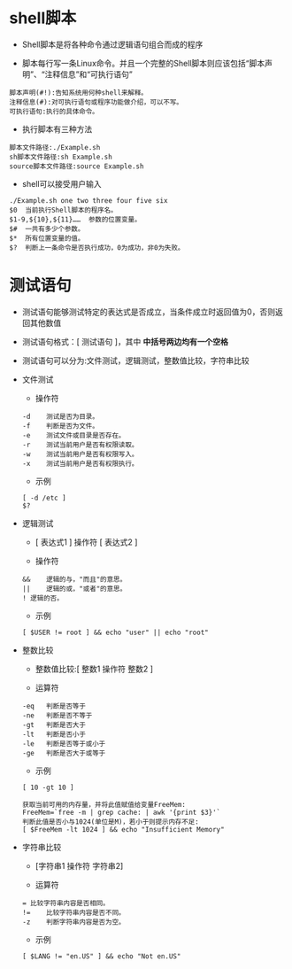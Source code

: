 # shell脚本
- Shell脚本是将各种命令通过逻辑语句组合而成的程序

- 脚本每行写一条Linux命令。并且一个完整的Shell脚本则应该包括“脚本声明”、“注释信息”和“可执行语句”
```
脚本声明(#!):告知系统用何种shell来解释。
注释信息(#):对可执行语句或程序功能做介绍，可以不写。
可执行语句:执行的具体命令。
```

- 执行脚本有三种方法
```
脚本文件路径:./Example.sh
sh脚本文件路径:sh Example.sh
source脚本文件路径:source Example.sh
```

- shell可以接受用户输入
```
./Example.sh one two three four five six
$0	当前执行Shell脚本的程序名。
$1-9,${10},${11}……	参数的位置变量。
$#	一共有多少个参数。
$*	所有位置变量的值。
$?	判断上一条命令是否执行成功，0为成功，非0为失败。
```

# 测试语句
- 测试语句能够测试特定的表达式是否成立，当条件成立时返回值为0，否则返回其他数值

- 测试语句格式：[ 测试语句 ]，其中 **中括号两边均有一个空格**

- 测试语句可以分为:文件测试，逻辑测试，整数值比较，字符串比较

- 文件测试
  - 操作符
  ```
  -d	测试是否为目录。
  -f	判断是否为文件。
  -e	测试文件或目录是否存在。
  -r	测试当前用户是否有权限读取。
  -w	测试当前用户是否有权限写入。
  -x	测试当前用户是否有权限执行。
  ```

  - 示例
  ```
  [ -d /etc ]
  $?
  ```

- 逻辑测试
  - [ 表达式1 ] 操作符 [ 表达式2 ]

  - 操作符
  ```
  &&	逻辑的与，"而且"的意思。
  ||	逻辑的或，"或者"的意思。
  !	逻辑的否。
  ```

  - 示例
  ```
  [ $USER != root ] && echo "user" || echo "root"
  ```

- 整数比较
  - 整数值比较:[ 整数1 操作符 整数2 ]

  - 运算符
  ```
  -eq	判断是否等于
  -ne	判断是否不等于
  -gt	判断是否大于
  -lt	判断是否小于
  -le	判断是否等于或小于
  -ge	判断是否大于或等于
  ```

  - 示例
  ```
  [ 10 -gt 10 ]

  获取当前可用的内存量，并将此值赋值给变量FreeMem:
  FreeMem=`free -m | grep cache: | awk '{print $3}'`
  判断此值是否小与1024(单位是M)，若小于则提示内存不足:
  [ $FreeMem -lt 1024 ] && echo "Insufficient Memory"
  ```

- 字符串比较
  - [字符串1 操作符 字符串2]

  - 运算符
  ```
  =	比较字符串内容是否相同。
  !=	比较字符串内容是否不同。
  -z	判断字符串内容是否为空。
  ```

  - 示例
  ```
  [ $LANG != "en.US" ] && echo "Not en.US"
  ```
